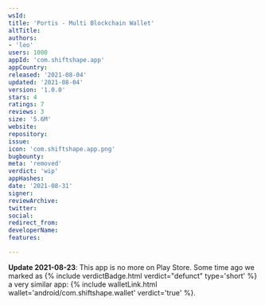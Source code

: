 ```yaml
---
wsId: 
title: 'Portis - Multi Blockchain Wallet'
altTitle: 
authors:
- 'leo'
users: 1000
appId: 'com.shiftshape.app'
appCountry: 
released: '2021-08-04'
updated: '2021-08-04'
version: '1.0.0'
stars: 4
ratings: 7
reviews: 3
size: '5.6M'
website: 
repository: 
issue: 
icon: 'com.shiftshape.app.png'
bugbounty: 
meta: 'removed'
verdict: 'wip'
appHashes: 
date: '2021-08-31'
signer: 
reviewArchive: 
twitter: 
social: 
redirect_from: 
developerName: 
features: 

---
```


**Update 2021-08-23**: This app is no more on Play Store. Some time ago
we marked as {% include verdictBadge.html verdict="defunct" type='short' %} a
very similar app: {% include walletLink.html wallet='android/com.shiftshape.wallet' verdict='true' %}.

